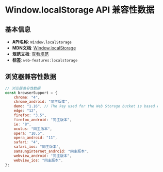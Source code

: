 # Window.localStorage API 兼容性数据

## 基本信息

- **API名称**: `Window.localStorage`
- **MDN文档**: [Window.localStorage](https://developer.mozilla.org/docs/Web/API/Window/localStorage)
- **规范文档**: [查看规范](https://html.spec.whatwg.org/multipage/webstorage.html#dom-localstorage-dev)
- **标签**: `web-features:localstorage`

## 浏览器兼容性数据

```javascript
// 浏览器兼容性数据
const browserSupport = {
    chrome: "4",
    chrome_android: "同主版本",
    deno: "1.16", // The key used for the Web Storage bucket is based on various factors. See [the Deno manual](https://d...,
    edge: "12",
    firefox: "3.5",
    firefox_android: "同主版本",
    ie: "8",
    oculus: "同主版本",
    opera: "10.5",
    opera_android: "11",
    safari: "4",
    safari_ios: "同主版本",
    samsunginternet_android: "同主版本",
    webview_android: "同主版本",
    webview_ios: "同主版本",
};

```

